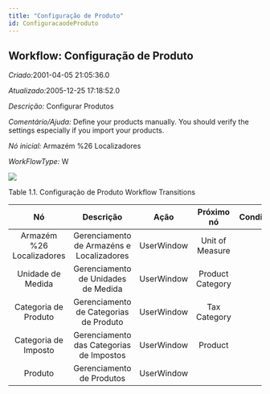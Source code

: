 ```yaml
---
title: "Configuração de Produto"
id: ConfiguracaodeProduto
---
```

<div id="d32351e1" class="section chapter">

<div class="titlepage">

<div>

<div>

## Workflow: Configuração de Produto

</div>

</div>

</div>

<span class="emphasis"> *Criado:*</span>2001-04-05 21:05:36.0

<span class="emphasis">*Atualizado:*</span>2005-12-25 17:18:52.0

<span class="emphasis"> *Descrição:* </span> Configurar Produtos

<span class="emphasis"> *Comentário/Ajuda:* </span>Define your products
manually. You should verify the settings especially if you import your
products.

<span class="emphasis"> *Nó inicial:* </span>Armazém %26 Localizadores

<span class="emphasis"> *WorkFlowType:* </span>W

![](/img/manual/ConfiguracaodeProduto.png)

<div id="d32351e30" class="table">

<div class="table-title">

Table 1.1. Configuração de Produto Workflow
Transitions

</div>

<div class="table-contents">

|            Nó             |                 Descrição                 |    Ação    |    Próximo nó    | Condição |
| :-----------------------: | :---------------------------------------: | :--------: | :--------------: | :------: |
| Armazém %26 Localizadores | Gerenciamento de Armazéns e Localizadores | UserWindow | Unit of Measure  |          |
|     Unidade de Medida     |    Gerenciamento de Unidades de Medida    | UserWindow | Product Category |          |
|   Categoria de Produto    |  Gerenciamento de Categorias de Produto   | UserWindow |   Tax Category   |          |
|   Categoria de Imposto    | Gerenciamento das Categorias de Impostos  | UserWindow |     Product      |          |
|          Produto          |         Gerenciamento de Produtos         | UserWindow |                  |          |

</div>

</div>

  

</div>
